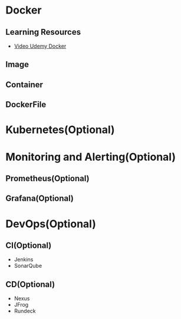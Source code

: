 # Docker

## Learning Resources

- [Video Udemy Docker](https://www.bilibili.com/video/BV1hS4y1m7Ma/?spm_id_from=333.337.search-card.all.click&vd_source=13bf0832090021fb86148c16075ef1b5)

## Image

## Container

## DockerFile

# Kubernetes(Optional)

# Monitoring and Alerting(Optional)

## Prometheus(Optional)

## Grafana(Optional)

# DevOps(Optional)

## CI(Optional)

- Jenkins
- SonarQube

## CD(Optional)

- Nexus
- JFrog
- Rundeck
